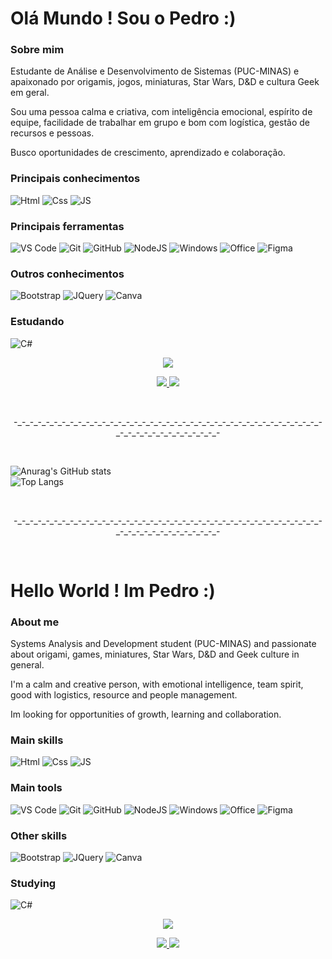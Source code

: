 <h1>Olá Mundo ! Sou o Pedro :)</h1>

<h3>Sobre mim</h3>

Estudante de Análise e Desenvolvimento de Sistemas (PUC-MINAS) e apaixonado por origamis, jogos, miniaturas, Star Wars, D&D e cultura Geek em geral.

Sou uma pessoa calma e criativa, com inteligência emocional, espírito de equipe, facilidade de trabalhar em grupo e bom com logística, gestão de recursos e pessoas. 

Busco oportunidades de crescimento, aprendizado e colaboração.
 
<h3>Principais conhecimentos</h3>
 
![Html](https://user-images.githubusercontent.com/91227083/152693097-55caebc2-9743-4591-8452-827c62f17f26.png)
![Css](https://user-images.githubusercontent.com/91227083/152693101-d37343c7-c18d-4eb8-8f78-459dd4bb276a.png)
![JS](https://user-images.githubusercontent.com/91227083/152693104-759fe373-0567-4718-9c3f-7278b5736b42.png)

<h3>Principais ferramentas</h3>
 
![VS Code](https://user-images.githubusercontent.com/91227083/152693122-08c26ab6-e274-4132-940b-96ab996cc24a.png)
![Git](https://user-images.githubusercontent.com/91227083/152693125-b61f3723-8c01-414d-b317-9b15ea26f627.png)
![GitHub](https://user-images.githubusercontent.com/91227083/152693127-64e1b66b-040a-43d1-a9e6-06d9afc8ec8c.png)
![NodeJS](https://user-images.githubusercontent.com/91227083/152693149-60a3ab17-cd52-42fe-83cf-18fd8c1f151a.png)
![Windows](https://user-images.githubusercontent.com/91227083/152693159-09ce7cd0-5fa2-4e03-968b-398d26250f3b.png)
![Office](https://user-images.githubusercontent.com/91227083/152693164-711f9477-55d5-4bd1-9308-4626f3725ea9.png)
![Figma](https://user-images.githubusercontent.com/91227083/152693171-e2e61bec-37da-4db7-9ed1-4028736bf16d.png)

<h3>Outros conhecimentos</h3>

![Bootstrap](https://user-images.githubusercontent.com/91227083/152693199-1fd1711c-e975-42ec-9313-834e27100648.png)
![JQuery](https://user-images.githubusercontent.com/91227083/152695959-21895930-b834-4cd8-8923-5cee601fcba0.png)
![Canva](https://user-images.githubusercontent.com/91227083/152693196-af701dd1-da0d-492f-8648-43f5d5f3ec6c.png)

<h3>Estudando</h3>
  
![C#](https://user-images.githubusercontent.com/91227083/152693202-5601f3fd-137f-464b-aebe-0f4d40548862.png)


<p align="center">
<img src="https://user-images.githubusercontent.com/91227083/149841002-a338436e-607c-4676-8840-53b0697cb69f.gif">
</p>

<p align="center">
<a href="https://www.linkedin.com/in/pedrobraga87/"><img src="https://user-images.githubusercontent.com/91227083/152689279-6f4564f3-accf-4b07-8676-9c01fcd7aa79.png"> <a href="https://www.instagram.com/pedrobraga_87/"><img src="https://user-images.githubusercontent.com/91227083/152689292-de6d98b6-3619-4bd3-ba48-47eb3adc196d.png"></a>
</p>
<br>
<p align=center>-_-_-_-_-_-_-_-_-_-_-_-_-_-_-_-_-_-_-_-_-_-_-_-_-_-_-_-_-_-_-_-_-_-_-_-_-_-_-_-_-_-_-_-_-_-_-_-_-_-_-_-</p>
<br>


![Anurag's GitHub stats](https://github-readme-stats.vercel.app/api?username=XIMA87&theme=default&show_icons=true)
<br>
![Top Langs](https://github-readme-stats.vercel.app/api/top-langs/?username=XIMA87&layout=compact)


<br>
<p align=center>-_-_-_-_-_-_-_-_-_-_-_-_-_-_-_-_-_-_-_-_-_-_-_-_-_-_-_-_-_-_-_-_-_-_-_-_-_-_-_-_-_-_-_-_-_-_-_-_-_-_-_-</p>
<br>
<h1>Hello World ! Im Pedro :)</h1>

<h3>About me</h3>

Systems Analysis and Development student (PUC-MINAS) and passionate about origami, games, miniatures, Star Wars, D&D and Geek culture in general.

I'm a calm and creative person, with emotional intelligence, team spirit, good with logistics, resource and people management.

Im looking for opportunities of growth, learning and collaboration.
 
<h3>Main skills</h3>
 
![Html](https://user-images.githubusercontent.com/91227083/152693097-55caebc2-9743-4591-8452-827c62f17f26.png)
![Css](https://user-images.githubusercontent.com/91227083/152693101-d37343c7-c18d-4eb8-8f78-459dd4bb276a.png)
![JS](https://user-images.githubusercontent.com/91227083/152693104-759fe373-0567-4718-9c3f-7278b5736b42.png)

<h3>Main tools</h3>
 
![VS Code](https://user-images.githubusercontent.com/91227083/152693122-08c26ab6-e274-4132-940b-96ab996cc24a.png)
![Git](https://user-images.githubusercontent.com/91227083/152693125-b61f3723-8c01-414d-b317-9b15ea26f627.png)
![GitHub](https://user-images.githubusercontent.com/91227083/152693127-64e1b66b-040a-43d1-a9e6-06d9afc8ec8c.png)
![NodeJS](https://user-images.githubusercontent.com/91227083/152693149-60a3ab17-cd52-42fe-83cf-18fd8c1f151a.png)
![Windows](https://user-images.githubusercontent.com/91227083/152693159-09ce7cd0-5fa2-4e03-968b-398d26250f3b.png)
![Office](https://user-images.githubusercontent.com/91227083/152693164-711f9477-55d5-4bd1-9308-4626f3725ea9.png)
![Figma](https://user-images.githubusercontent.com/91227083/152693171-e2e61bec-37da-4db7-9ed1-4028736bf16d.png)

<h3>Other skills</h3>

![Bootstrap](https://user-images.githubusercontent.com/91227083/152693199-1fd1711c-e975-42ec-9313-834e27100648.png)
![JQuery](https://user-images.githubusercontent.com/91227083/152695968-e6728bda-5a2a-4257-ba97-4e15f58d675d.png)
![Canva](https://user-images.githubusercontent.com/91227083/152693196-af701dd1-da0d-492f-8648-43f5d5f3ec6c.png)

<h3>Studying</h3>
  
![C#](https://user-images.githubusercontent.com/91227083/152693202-5601f3fd-137f-464b-aebe-0f4d40548862.png)


<p align="center">
<img src="https://user-images.githubusercontent.com/91227083/149841002-a338436e-607c-4676-8840-53b0697cb69f.gif">
</p>

<p align="center">
<a href="https://www.linkedin.com/in/pedro-luiz-braga-andrade-leite-577172138/"><img src="https://user-images.githubusercontent.com/91227083/152689279-6f4564f3-accf-4b07-8676-9c01fcd7aa79.png"> <a href="https://www.instagram.com/pedrobraga_87/"><img src="https://user-images.githubusercontent.com/91227083/152689292-de6d98b6-3619-4bd3-ba48-47eb3adc196d.png"></a>
</p>
